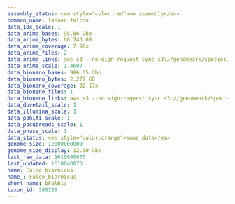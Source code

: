 ```yaml
---
assembly_status: <em style="color:red">no assembly</em>
common_name: lanner falcon
data_10x_scale: 1
data_arima_bases: 95.86 Gbp
data_arima_bytes: 60.743 GB
data_arima_coverage: 7.99x
data_arima_files: 2
data_arima_links: aws s3 --no-sign-request sync s3://genomeark/species/Falco_biarmicus/bFalBia1/genomic_data/arima/ .<br>
data_arima_scale: 1.4697
data_bionano_bases: 986.05 Gbp
data_bionano_bytes: 2.277 GB
data_bionano_coverage: 82.17x
data_bionano_files: 1
data_bionano_links: aws s3 --no-sign-request sync s3://genomeark/species/Falco_biarmicus/bFalBia1/genomic_data/bionano/ .<br>
data_dovetail_scale: 1
data_illumina_scale: 1
data_pbhifi_scale: 1
data_pbsubreads_scale: 1
data_phase_scale: 1
data_status: <em style="color:orange">some data</em>
genome_size: 12000000000
genome_size_display: 12.00 Gbp
last_raw_data: 1610040073
last_updated: 1610040073
name: Falco biarmicus
name_: Falco_biarmicus
short_name: bFalBia
taxon_id: 345155
---
```

